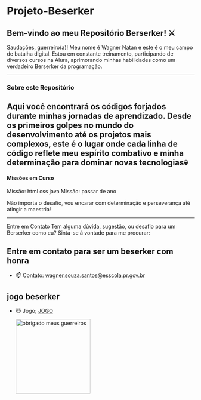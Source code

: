 # Projeto-Beserker
## Bem-vindo ao meu Repositório Berserker! ⚔️
 Saudações, guerreiro(a)! Meu nome é Wagner Natan e este é o meu campo de batalha digital.
 Estou em constante treinamento, participando de diversos cursos na Alura, aprimorando minhas habilidades como um verdadeiro Berserker da programação.

---

### Sobre este Repositório
Aqui você encontrará os códigos forjados durante minhas jornadas de aprendizado. Desde os primeiros golpes no mundo do desenvolvimento até os projetos mais complexos, este é o lugar onde cada linha de código reflete meu espírito combativo e minha determinação para dominar novas tecnologias💀
---

#### Missões em Curso
 Missão: html css java
 Missão: passar de ano
 

 Não importa o desafio, vou encarar com determinação e perseverança até atingir a maestria!

---

 Entre em Contato
Tem alguma dúvida, sugestão, ou desafio para um Berserker como eu? Sinta-se à vontade para me procurar:

## Entre em contato para ser um beserker com honra
- 📫 Contato: [wagner.souza.santos@esscola.pr.gov.br](https://mail.google.com/mail/u/0/?fs=1&to=wagner.souza.santos@escola.pr.gov.br&tf=cm)

## jogo beserker
- 😈 Jogo; [JOGO](https://editor.p5js.org/wagner.souza.santos/full/UimmhWjp-)

  <img src="https://static.myfigurecollection.net/upload/pictures/2023/07/31/3692316.gif" alt="obrigado meus guerreiros" width="200" />
